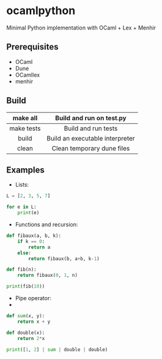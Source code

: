 # ocamlpython
Minimal Python implementation with OCaml + Lex + Menhir

## Prerequisites
- OCaml
- Dune
- OCamllex
- menhir

## Build

| make all | Build and run on test.py |
|:---:|:---:|
| make tests | Build and run tests |
| build | Build an executable interpreter |
| clean | Clean temporary dune files |

## Examples

- Lists: 
```python
L = [2, 3, 5, 7]

for e in L:
    print(e)
```

- Functions and recursion:
```python
def fibaux(a, b, k):
    if k == 0:
        return a
    else:
        return fibaux(b, a+b, k-1)

def fib(n):
    return fibaux(0, 1, n)

print(fib(10))
```

- Pipe operator:
-
```python
def sum(x, y):
    return x + y

def double(x):
    return 2*x

print([1, 2] | sum | double | double)
```
